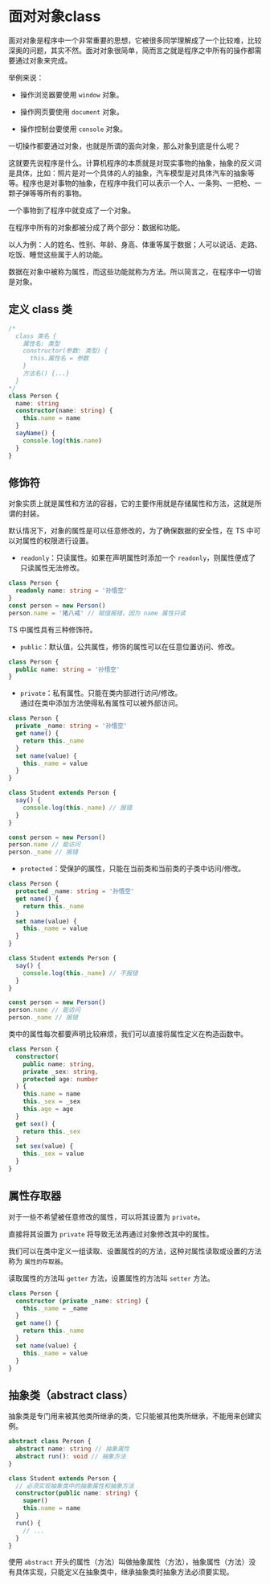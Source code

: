 # 面对对象class

面对对象是程序中一个非常重要的思想，它被很多同学理解成了一个比较难，比较深奥的问题，其实不然。面对对象很简单，简而言之就是程序之中所有的操作都需要通过对象来完成。

举例来说：

- 操作浏览器要使用 `window` 对象。

- 操作网页要使用 `document` 对象。

- 操作控制台要使用 `console` 对象。

一切操作都要通过对象，也就是所谓的面向对象，那么对象到底是什么呢？

这就要先说程序是什么。计算机程序的本质就是对现实事物的抽象，抽象的反义词是具体，比如：照片是对一个具体的人的抽象，汽车模型是对具体汽车的抽象等等。程序也是对事物的抽象，在程序中我们可以表示一个人、一条狗、一把枪、一颗子弹等等所有的事物。

一个事物到了程序中就变成了一个对象。

在程序中所有的对象都被分成了两个部分：数据和功能。

以人为例：人的姓名、性别、年龄、身高、体重等属于数据；人可以说话、走路、吃饭、睡觉这些属于人的功能。

数据在对象中被称为属性，而这些功能就称为方法。所以简言之，在程序中一切皆是对象。

## 定义 class 类

```ts
/*
  class 类名 {
    属性名: 类型
    constructor(参数: 类型) {
      this.属性名 = 参数
    }
    方法名() {...}
  }
*/
class Person {
  name: string
  constructor(name: string) {
    this.name = name
  }
  sayName() {
    console.log(this.name)
  }
}
```

## 修饰符

对象实质上就是属性和方法的容器，它的主要作用就是存储属性和方法，这就是所谓的封装。

默认情况下，对象的属性是可以任意修改的，为了确保数据的安全性，在 TS 中可以对属性的权限进行设置。

- `readonly`：只读属性。如果在声明属性时添加一个 `readonly`，则属性便成了只读属性无法修改。

```ts
class Person {
  readonly name: string = '孙悟空'
}
const person = new Person()
person.name = '猪八戒' // 赋值报错，因为 name 属性只读
```

TS 中属性具有三种修饰符。

- `public`：默认值，公共属性，修饰的属性可以在任意位置访问、修改。

```ts
class Person {
  public name: string = '孙悟空'
}
```

- `private`：私有属性。只能在类内部进行访问/修改。  
通过在类中添加方法使得私有属性可以被外部访问。

```ts
class Person {
  private _name: string = '孙悟空'
  get name() {
    return this._name
  }
  set name(value) {
    this._name = value
  }
}

class Student extends Person {
  say() {
    console.log(this._name) // 报错
  }
}

const person = new Person()
person.name // 能访问
person._name // 报错
```

- `protected`：受保护的属性，只能在当前类和当前类的子类中访问/修改。

```ts
class Person {
  protected _name: string = '孙悟空'
  get name() {
    return this._name
  }
  set name(value) {
    this._name = value
  }
}

class Student extends Person {
  say() {
    console.log(this._name) // 不报错
  }
}

const person = new Person()
person.name // 能访问
person._name // 报错
```

类中的属性每次都要声明比较麻烦，我们可以直接将属性定义在构造函数中。

```ts
class Person {
  constructor(
    public name: string,
    private _sex: string,
    protected age: number
  ) {
    this.name = name
    this._sex = _sex
    this.age = age
  }
  get sex() {
    return this._sex
  }
  set sex(value) {
    this._sex = value
  }
}
```

## 属性存取器

对于一些不希望被任意修改的属性，可以将其设置为 `private`。

直接将其设置为 `private` 将导致无法再通过对象修改其中的属性。

我们可以在类中定义一组读取、设置属性的的方法，这种对属性读取或设置的方法称为 `属性的存取器`。

读取属性的方法叫 `getter` 方法，设置属性的方法叫 `setter` 方法。

```ts
class Person {
  constructor (private _name: string) {
    this._name = _name
  }
  get name() {
    return this._name
  }
  set name(value) {
    this._name = value
  }
}
```

## 抽象类（abstract class）

抽象类是专门用来被其他类所继承的类，它只能被其他类所继承，不能用来创建实例。

```ts
abstract class Person {
  abstract name: string // 抽象属性
  abstract run(): void // 抽象方法
}

class Student extends Person {
  // 必须实现抽象类中的抽象属性和抽象方法
  constructor(public name: string) {
    super()
    this.name = name
  }
  run() {
    // ...
  }
}
```

使用 `abstract` 开头的属性（方法）叫做抽象属性（方法），抽象属性（方法）没有具体实现，只能定义在抽象类中，继承抽象类时抽象方法必须要实现。
